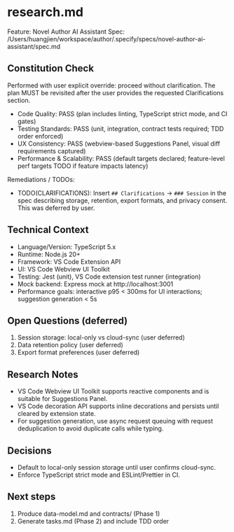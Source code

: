 # research.md

Feature: Novel Author AI Assistant
Spec: /Users/huangjien/workspace/author/.specify/specs/novel-author-ai-assistant/spec.md

## Constitution Check

Performed with user explicit override: proceed without clarification. The plan MUST be
revisited after the user provides the requested Clarifications section.

- Code Quality: PASS (plan includes linting, TypeScript strict mode, and CI gates)
- Testing Standards: PASS (unit, integration, contract tests required; TDD order enforced)
- UX Consistency: PASS (webview-based Suggestions Panel, visual diff requirements captured)
- Performance & Scalability: PASS (default targets declared; feature-level perf targets TODO if
  feature impacts latency)

Remediations / TODOs:

- TODO(CLARIFICATIONS): Insert `## Clarifications` → `### Session` in the spec describing
  storage, retention, export formats, and privacy consent. This was deferred by user.

## Technical Context

- Language/Version: TypeScript 5.x
- Runtime: Node.js 20+
- Framework: VS Code Extension API
- UI: VS Code Webview UI Toolkit
- Testing: Jest (unit), VS Code extension test runner (integration)
- Mock backend: Express mock at http://localhost:3001
- Performance goals: interactive p95 < 300ms for UI interactions; suggestion generation < 5s

## Open Questions (deferred)

1. Session storage: local-only vs cloud-sync (user deferred)
2. Data retention policy (user deferred)
3. Export format preferences (user deferred)

## Research Notes

- VS Code Webview UI Toolkit supports reactive components and is suitable for Suggestions Panel.
- VS Code decoration API supports inline decorations and persists until cleared by extension state.
- For suggestion generation, use async request queuing with request deduplication to avoid duplicate
  calls while typing.

## Decisions

- Default to local-only session storage until user confirms cloud-sync.
- Enforce TypeScript strict mode and ESLint/Prettier in CI.

## Next steps

1. Produce data-model.md and contracts/ (Phase 1)
2. Generate tasks.md (Phase 2) and include TDD order
